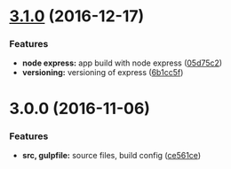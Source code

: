 <a name="3.1.0"></a>
# [3.1.0](https://github.com/viktorolund/cv/compare/v3.0.0...v3.1.0) (2016-12-17)


### Features

* **node express:** app build with node express ([05d75c2](https://github.com/viktorolund/cv/commit/05d75c2))
* **versioning:** versioning of express ([6b1cc5f](https://github.com/viktorolund/cv/commit/6b1cc5f))



<a name="3.0.0"></a>
# 3.0.0 (2016-11-06)


### Features

* **src, gulpfile:** source files, build config ([ce561ce](https://github.com/viktorolund/cv/commit/ce561ce))



